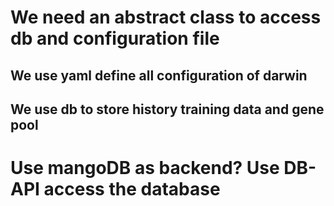 # We need an abstract class to access db and configuration file
## We use yaml define all configuration of darwin
## We use db to store history training data and gene pool

# Use mangoDB as backend? Use DB-API access the database